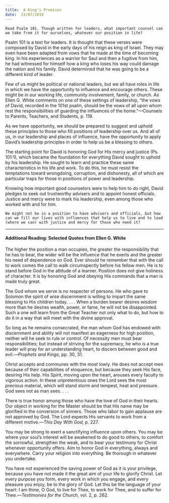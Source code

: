 ```yaml
---
title:  A King’s Promises
date:  23/07/2019
---
```


`Read Psalm 101. Though written for leaders, what important counsel can we take from it for ourselves, whatever our position in life?`

Psalm 101 is a text for leaders. It is thought that these verses were composed by David in the early days of his reign as king of Israel. They may even have been adapted from vows that he made at the time of becoming king. In his experiences as a warrior for Saul and then a fugitive from him, he had witnessed for himself how a king who loses his way could damage the nation and his family. David determined that he was going to be a different kind of leader.

Few of us might be political or national leaders, but we all have roles in life in which we have the opportunity to influence and encourage others. These might be in our working life, community involvement, family, or church. As Ellen G. White comments on one of these settings of leadership, “the vows of David, recorded in the 101st psalm, should be the vows of all upon whom rest the responsibilities of guarding the influences of the home.”—Counsels to Parents, Teachers, and Students, p. 119.

As we have opportunity, we should be prepared to suggest and uphold these principles to those who fill positions of leadership over us. And all of us, in our leadership and places of influence, have the opportunity to apply David’s leadership principles in order to help us be a blessing to others.

The starting point for David is honoring God for His mercy and justice (Ps. 101:1), which became the foundation for everything David sought to uphold by his leadership. He sought to learn and practice these same characteristics in his life and work. To do this, he must resist the temptations toward wrongdoing, corruption, and dishonesty, all of which are particular traps for those in positions of power and leadership.

Knowing how important good counselors were to help him to do right, David pledges to seek out trustworthy advisers and to appoint honest officials. Justice and mercy were to mark his leadership, even among those who worked with and for him.

`We might not be in a position to have advisers and officials, but how can we fill our lives with influences that help us to live and to lead (where we can) with justice and mercy for those who need it?`

---

#### Additional Reading: Selected Quotes from Ellen G. White

The higher the position a man occupies, the greater the responsibility that he has to bear, the wider will be the influence that he exerts and the greater his need of dependence on God. Ever should he remember that with the call to work comes the call to walk circumspectly before his fellow men. He is to stand before God in the attitude of a learner. Position does not give holiness of character. It is by honoring God and obeying His commands that a man is made truly great.

The God whom we serve is no respecter of persons. He who gave to Solomon the spirit of wise discernment is willing to impart the same blessing to His children today. . . . When a burden bearer desires wisdom more than he desires wealth, power, or fame, he will not be disappointed. Such a one will learn from the Great Teacher not only what to do, but how to do it in a way that will meet with the divine approval.

So long as he remains consecrated, the man whom God has endowed with discernment and ability will not manifest an eagerness for high position, neither will he seek to rule or control. Of necessity men must bear responsibilities; but instead of striving for the supremacy, he who is a true leader will pray for an understanding heart, to discern between good and evil.—_Prophets and Kings_, pp. 30, 31.

Christ accepts and communes with the most lowly. He does not accept men because of their capabilities of eloquence, but because they seek His face, desiring His help. His Spirit, moving upon the heart, arouses every faculty to vigorous action. In these unpretentious ones the Lord sees the most precious material, which will stand storm and tempest, heat and pressure. God sees not as man sees. . . .  

There is true honor among those who have the love of God in their hearts. Our object in working for the Master should be that His name may be glorified in the conversion of sinners. Those who labor to gain applause are not approved by God. The Lord expects His servants to work from a different motive.—_This Day With God_, p. 227.

You may be strong to exert a sanctifying influence upon others. You may be where your soul’s interest will be awakened to do good to others, to comfort the sorrowful, strengthen the weak, and to bear your testimony for Christ whenever opportunity offers. Aim to honor God in everything, always and everywhere. Carry your religion into everything. Be thorough in whatever you undertake.

You have not experienced the saving power of God as it is your privilege, because you have not made it the great aim of your life to glorify Christ. Let every purpose you form, every work in which you engage, and every pleasure you enjoy, be to the glory of God. Let this be the language of your heart: I am thine, O God, to live for Thee, to work for Thee, and to suffer for Thee.—_Testimonies for the Church_, vol. 2, p. 262.
